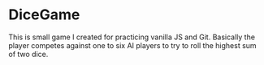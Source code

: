 # DiceGame
This is small game I created for practicing vanilla JS and Git. Basically the player competes against one to six AI players to try to roll the highest sum of two dice.
